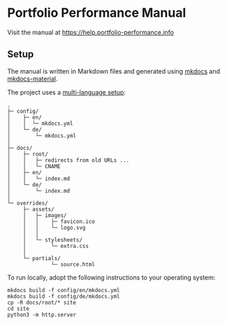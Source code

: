 # Portfolio Performance Manual

Visit the manual at https://help.portfolio-performance.info

## Setup

The manual is written in Markdown files and generated using [mkdocs](https://www.mkdocs.org) and [mkdocs-material](https://squidfunk.github.io/mkdocs-material/).

The project uses a [multi-language setup](https://github.com/squidfunk/mkdocs-material/discussions/2346):

```
.
├─ config/
│    ├─ en/
│    │  └─ mkdocs.yml
│    └─ de/
│        └─ mkdocs.yml
│
├─ docs/
│    ├─ root/
│    │   ├─ redirects from old URLs ...
│    │   └─ CNAME
│    ├─ en/
│    │   └─ index.md
│    └─ de/
│        └─ index.md
│
└─ overrides/
     ├─ assets/
     │   ├─ images/
     │   │    ├─ favicon.ico
     │   │    └─ logo.svg
     │   │
     │   └─ stylesheets/
     │        └─ extra.css
     │
     └─ partials/
              └─ source.html

```



To run locally, adopt the following instructions to your operating system:

```
mkdocs build -f config/en/mkdocs.yml
mkdocs build -f config/de/mkdocs.yml
cp -R docs/root/* site
cd site
python3 -m http.server
```

